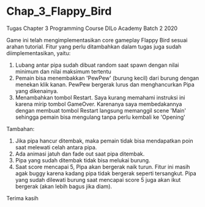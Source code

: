 # Chap_3_Flappy_Bird
 Tugas Chapter 3 Programming Course DILo Academy Batch 2 2020

Game ini telah mengimplementasikan core gameplay Flappy Bird sesuai arahan tutorial.
Fitur yang perlu ditambahkan dalam tugas juga sudah diimplementasikan, yaitu:
1. Lubang antar pipa sudah dibuat random saat spawn dengan nilai minimum dan nilai maksimum tertentu
2. Pemain bisa menembakkan 'PewPew' (burung kecil) dari burung dengan menekan klik kanan. PewPew bergerak lurus dan menghancurkan Pipa yang dikenainya.
3. Menambahkan tombol Restart. Saya kurang memahami instruksi ini karena mirip tombol GameOver. Karenanya saya membedakannya dengan membuat tombol Restart langsung memanggil scene 'Main' sehingga pemain bisa mengulang tanpa perlu kembali ke 'Opening'

Tambahan:
1. Jika pipa hancur ditembak, maka pemain tidak bisa mendapatkan poin saat melewati celah antara pipa.
2. Ada animasi jatuh dan fade out saat pipa ditembak. 
3. Pipa yang sudah ditembak tidak bisa melukai burung.
4. Saat score mencapai 5, Pipa akan bergerak naik turun. Fitur ini masih agak buggy karena kadang pipa tidak bergerak seperti tersangkut. Pipa yang sudah dilewati burung saat mencapai score 5 juga akan ikut bergerak (akan lebih bagus jika diam).

Terima kasih
